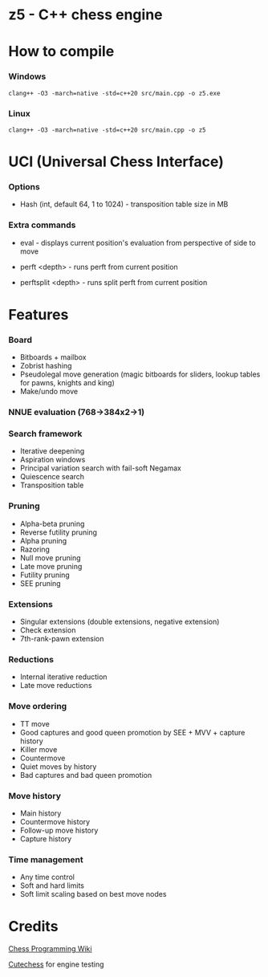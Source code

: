 # z5 - C++ chess engine

# How to compile

### Windows

```clang++ -O3 -march=native -std=c++20 src/main.cpp -o z5.exe```

### Linux

```clang++ -O3 -march=native -std=c++20 src/main.cpp -o z5```

# UCI (Universal Chess Interface)

### Options

- Hash (int, default 64, 1 to 1024) - transposition table size in MB

### Extra commands

- eval - displays current position's evaluation from perspective of side to move

- perft \<depth\> - runs perft from current position

- perftsplit \<depth\> - runs split perft from current position

# Features

### Board
- Bitboards + mailbox
- Zobrist hashing
- Pseudolegal move generation (magic bitboards for sliders, lookup tables for pawns, knights and king)
- Make/undo move

### NNUE evaluation (768->384x2->1)

### Search framework
- Iterative deepening
- Aspiration windows
- Principal variation search with fail-soft Negamax
- Quiescence search
- Transposition table

### Pruning
- Alpha-beta pruning
- Reverse futility pruning
- Alpha pruning
- Razoring
- Null move pruning
- Late move pruning
- Futility pruning
- SEE pruning

### Extensions
- Singular extensions (double extensions, negative extension)
- Check extension
- 7th-rank-pawn extension

### Reductions
- Internal iterative reduction
- Late move reductions

### Move ordering
- TT move
- Good captures and good queen promotion by SEE + MVV + capture history
- Killer move
- Countermove
- Quiet moves by history
- Bad captures and bad queen promotion

### Move history
- Main history
- Countermove history
- Follow-up move history
- Capture history

### Time management
- Any time control
- Soft and hard limits
- Soft limit scaling based on best move nodes

# Credits

[Chess Programming Wiki](https://www.chessprogramming.org/)

[Cutechess](https://github.com/cutechess/cutechess) for engine testing
